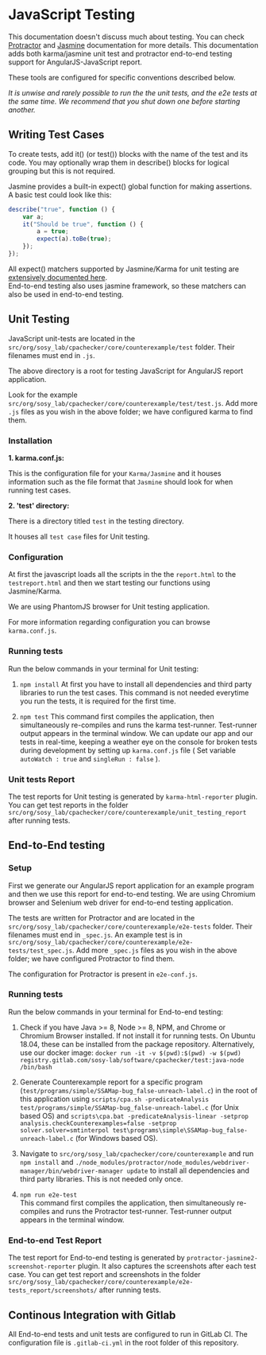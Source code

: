 # JavaScript Testing

This documentation doesn't discuss much about testing. You can check [Protractor](https://www.protractortest.org/) and [Jasmine](https://jasmine.github.io/) documentation for more details.
This documentation adds both karma/jasmine unit test and protractor end-to-end testing support for AngularJS-JavaScript report.

These tools are configured for specific conventions described below.

*It is unwise and rarely possible to run the the unit tests, and the e2e tests at the same time.
We recommend that you shut down one before starting another.*

## Writing Test Cases
To create tests, add it() (or test()) blocks with the name of the test and its code. You may optionally wrap them in describe() blocks for logical grouping but this is not required.

Jasmine provides a built-in expect() global function for making assertions. A basic test could look like this:

```js
describe("true", function () {
    var a;
    it("Should be true", function () {
        a = true;
        expect(a).toBe(true);
    });
});
```

All expect() matchers supported by Jasmine/Karma for unit testing are [extensively documented here](https://jasmine.github.io/2.0/introduction.html#section-Included_Matchers).<br>
End-to-end testing also uses jasmine framework, so these matchers can also be used in end-to-end testing.

## Unit Testing

JavaScript unit-tests are located in the `src/org/sosy_lab/cpachecker/core/counterexample/test` folder. Their filenames must end in `.js`.

The above directory is a root for testing JavaScript for AngularJS report application.

Look for the example `src/org/sosy_lab/cpachecker/core/counterexample/test/test.js`.
Add more `.js` files as you wish in the above folder; we have configured karma to find them.

### Installation

**1. karma.conf.js:**

This is the configuration file for your `Karma/Jasmine` and it houses information such as the file format that `Jasmine` should look for when running test cases.

**2. 'test' directory:**

There is a directory titled `test` in the testing directory. 

It houses all `test case` files for Unit testing.

### Configuration

At first the javascript loads all the scripts in the the `report.html` to the `testreport.html` and then we start testing our functions using Jasmine/Karma.

We are using PhantomJS browser for Unit testing application.

For more information regarding configuration you can browse `karma.conf.js`.


### Running tests

Run the below commands in your terminal for Unit testing:

1. `npm install`
At first you have to install all dependencies and third party libraries to run the test cases.
This command is not needed everytime you run the tests, it is required for the first time.

2.  `npm test`
This command first compiles the application, then simultaneously re-compiles and runs the karma test-runner. 
Test-runner output appears in the terminal window.
We can update our app and our tests in real-time, keeping a weather eye on the console for broken tests during development by setting up `karma.conf.js` file ( Set variable `autoWatch : true` and `singleRun : false` ).

### Unit tests Report

The test reports for Unit testing is generated by `karma-html-reporter` plugin.
You can get test reports in the folder `src/org/sosy_lab/cpachecker/core/counterexample/unit_testing_report` after running tests.


## End-to-End testing

### Setup

First we generate our AngularJS report application for an example program and then we use this report for end-to-end testing.
We are using Chromium browser and Selenium web driver for end-to-end testing application.

The tests are written for Protractor and are located in the `src/org/sosy_lab/cpachecker/core/counterexample/e2e-tests` folder.
Their filenames must end in `_spec.js`.
An example test is in `src/org/sosy_lab/cpachecker/core/counterexample/e2e-tests/test_spec.js`.
Add more `_spec.js` files as you wish in the above folder; we have configured Protractor to find them.

The configuration for Protractor is present in `e2e-conf.js`.

### Running tests

Run the below commands in your terminal for End-to-end testing:

1. Check if you have Java >= 8, Node >= 8, NPM, and Chrome or Chromium Browser installed.
   If not install it for running tests.
   On Ubuntu 18.04, these can be installed from the package repository.
   Alternatively, use our docker image:
   `docker run -it -v $(pwd):$(pwd) -w $(pwd) registry.gitlab.com/sosy-lab/software/cpachecker/test:java-node /bin/bash`

2. Generate Counterexample report for a specific program (`test/programs/simple/SSAMap-bug_false-unreach-label.c`) in the root of this application using
  `scripts/cpa.sh -predicateAnalysis test/programs/simple/SSAMap-bug_false-unreach-label.c` (for Unix based OS) and
  `scripts\cpa.bat -predicateAnalysis-linear -setprop analysis.checkCounterexamples=false -setprop solver.solver=smtinterpol test\programs\simple\SSAMap-bug_false-unreach-label.c` (for Windows based OS).

3. Navigate to `src/org/sosy_lab/cpachecker/core/counterexample` and run
  `npm install` and `./node_modules/protractor/node_modules/webdriver-manager/bin/webdriver-manager update`
  to install all dependencies and third party libraries.
  This is not needed only once.

4.  `npm run e2e-test`<br>
This command first compiles the application, then simultaneously re-compiles and runs the Protractor test-runner. 
Test-runner output appears in the terminal window.


### End-to-end Test Report

The test report for End-to-end testing is generated by `protractor-jasmine2-screenshot-reporter` plugin. It also captures the screenshots after each test case.
You can get test report and screenshots in the folder `src/org/sosy_lab/cpachecker/core/counterexample/e2e-tests_report/screenshots/` after running tests.


## Continous Integration with Gitlab

All End-to-end tests and unit tests are configured to run in GitLab CI. The configuration file is `.gitlab-ci.yml` in the root folder of this repository.









